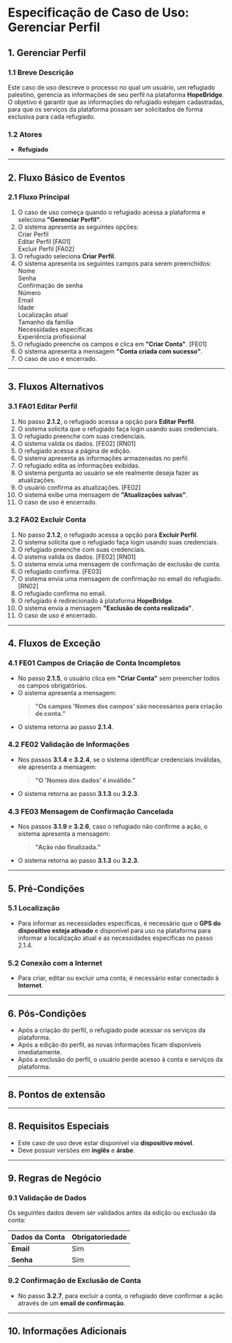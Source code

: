 # Especificação de Caso de Uso: Gerenciar Perfil

## 1. Gerenciar Perfil

### 1.1 Breve Descrição
Este caso de uso descreve o processo no qual um usuário, um refugiado palestino, gerencia as informações de seu perfil na plataforma **HopeBridge**. O objetivo é garantir que as informações do refugiado estejam cadastradas, para que os serviços da plataforma possam ser solicitados de forma exclusiva para cada refugiado.

### 1.2 Atores
- **Refugiado**  

---

## 2. Fluxo Básico de Eventos

### 2.1 Fluxo Principal
1. O caso de uso começa quando o refugiado acessa a plataforma e seleciona **"Gerenciar Perfil"**.  
2. O sistema apresenta as seguintes opções:  
        Criar Perfil  
        Editar Perfil [FA01]<br>
        Excluir Perfil [FA02]
3. O refugiado seleciona **Criar Perfil**.  
4. O sistema apresenta os seguintes campos para serem preenchidos:  
    Nome  
    Senha  
    Confirmação de senha  
    Número  
    Email  
    Idade  
    Localização atual  
    Tamanho da família  
    Necessidades específicas  
    Experiência profissional  
5. O refugiado preenche os campos e clica em **"Criar Conta"**. [FE01]  
6. O sistema apresenta a mensagem **"Conta criada com sucesso"**.  
7. O caso de uso é encerrado.  

---

## 3. Fluxos Alternativos

### 3.1 FA01 Editar Perfil
1. No passo **2.1.2**, o refugiado acessa a opção para **Editar Perfil**.  
2. O sistema solicita que o refugiado faça login usando suas credenciais.  
3. O refugiado preenche com suas credenciais.  
4. O sistema valida os dados. [FE02] [RN01]
5. O refugiado acessa a página de edição.  
6. O sistema apresenta as informações armazenadas no perfil.  
7. O refugiado edita as informações exibidas.  
8. O sistema pergunta ao usuário se ele realmente deseja fazer as atualizações.  
9. O usuário confirma as atualizações. [FE02]
10. O sistema exibe uma mensagem de **"Atualizações salvas"**.  
11. O caso de uso é encerrado.  

### 3.2 FA02 Excluir Conta
1. No passo **2.1.2**, o refugiado acessa a opção para **Excluir Perfil**.  
2. O sistema solicita que o refugiado faça login usando suas credenciais.  
3. O refugiado preenche com suas credenciais.  
4. O sistema valida os dados. [FE02] [RN01]
5. O sistema envia uma mensagem de confirmação de exclusão de conta.  
6. O refugiado confirma. [FE03]
7. O sistema envia uma mensagem de confirmação no email do refugiado. [RN02] 
8. O refugiado confirma no email.  
9. O refugiado é redirecionado à plataforma **HopeBridge**.  
10. O sistema envia a mensagem **"Exclusão de conta realizada"**.  
11. O caso de uso é encerrado.  

---

## 4. Fluxos de Exceção

### 4.1 FE01 Campos de Criação de Conta Incompletos
- No passo **2.1.5**, o usuário clica em **"Criar Conta"** sem preencher todos os campos obrigatórios.  
- O sistema apresenta a mensagem:  
  > **"Os campos 'Nomes dos campos' são necessários para criação de conta."**  
- O sistema retorna ao passo **2.1.4**.  

### 4.2 FE02 Validação de Informações  
- Nos passos **3.1.4** e **3.2.4**, se o sistema identificar credenciais inválidas, ele apresenta a mensagem:  
  > **"O 'Nomes dos dados' é inválido."**  
- O sistema retorna ao passo **3.1.3** ou **3.2.3**.  

### 4.3 FE03 Mensagem de Confirmação Cancelada  
- Nos passos **3.1.9** e **3.2.6**, caso o refugiado não confirme a ação, o sistema apresenta a mensagem:  
  > **"Ação não finalizada."**  
- O sistema retorna ao passo **3.1.3** ou **3.2.3**.  

---

## 5. Pré-Condições

### 5.1 Localização  
- Para informar as necessidades específicas, é necessário que o **GPS do dispositivo esteja ativado** e disponível para uso na plataforma para informar a localização atual e as necessidades específicas no passo 2.1.4.  

### 5.2 Conexão com a Internet  
- Para criar, editar ou excluir uma conta, é necessário estar conectado à **Internet**.  

---

## 6. Pós-Condições  
- Após a criação do perfil, o refugiado pode acessar os serviços da plataforma.  
- Após a edição do perfil, as novas informações ficam disponíveis imediatamente.  
- Após a exclusão do perfil, o usuário perde acesso à conta e serviços da plataforma.  

---

## 8. Pontos de extensão

---

## 8. Requisitos Especiais  
- Este caso de uso deve estar disponível via **dispositivo móvel**.  
- Deve possuir versões em **inglês** e **árabe**.  

---

## 9. Regras de Negócio

### 9.1 Validação de Dados  
Os seguintes dados devem ser validados antes da edição ou exclusão da conta:  

| Dados da Conta | Obrigatoriedade |
|---------------|---------------|
| **Email**    | Sim           |
| **Senha**    | Sim           |

### 9.2 Confirmação de Exclusão de Conta  
- No passo **3.2.7**, para excluir a conta, o refugiado deve confirmar a ação através de um **email de confirmação**.  

---

## 10. Informações Adicionais  
